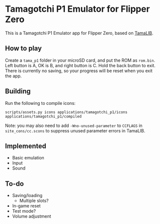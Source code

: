 Tamagotchi P1 Emulator for Flipper Zero
=======================================

This is a Tamagotchi P1 Emulator app for Flipper Zero, based on [TamaLIB](https://github.com/jcrona/tamalib/).

How to play
-----------
Create a `tama_p1` folder in your microSD card, and put the ROM as `rom.bin`.
Left button is A, OK is B, and right button is C. Hold the back button to exit.
There is currently no saving, so your progress will be reset when you exit the
app.

Building
--------
Run the following to compile icons:
```
scripts/assets.py icons applications/tamagotchi_p1/icons applications/tamagotchi_p1/compiled
```

Note: you may also need to add `-Wno-unused-parameter` to `CCFLAGS` in
`site_cons/cc.scons` to suppress unused parameter errors in TamaLIB.

Implemented
-----------
- Basic emulation
- Input
- Sound

To-do
-----
- Saving/loading
  - Multiple slots?
- In-game reset
- Test mode?
- Volume adjustment
